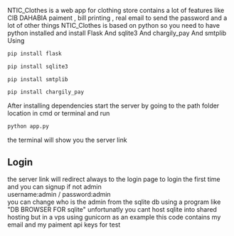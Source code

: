 NTIC_Clothes is a web app for clothing store contains a lot of features like CIB DAHABIA paiment , bill printing , real email to send the password  and a lot of other things
NTIC_Clothes is based on python so you need to have python installed and install
Flask And sqlite3 And chargily_pay And smtplib
Using
```bash
pip install flask
```
```bash
pip install sqlite3
```
```bas
pip install smtplib
```
```bash
pip install chargily_pay
```
After installing dependencies 
start the server by going to the path folder location in cmd or terminal and run
```bash
python app.py
```
the terminal will show you the server link
## Login
the server link will redirect always to the login page to login the first time and you can signup if not admin<br />
username:admin / password:admin<br />
you can change who is the admin from the sqlite db using a program like "DB BROWSER FOR sqlite"
unfortunatly you cant host sqlite into shared hosting but in a vps using gunicorn as an example
this code contains my email and my paiment api keys for test 
